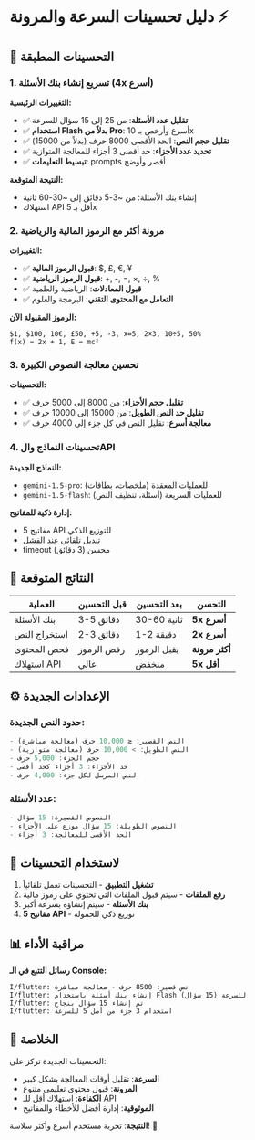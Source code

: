 # دليل تحسينات السرعة والمرونة ⚡

## 🎯 التحسينات المطبقة

### 1. تسريع إنشاء بنك الأسئلة (4x أسرع)

**التغييرات الرئيسية:**
- ✅ **تقليل عدد الأسئلة**: من 25 إلى 15 سؤال للسرعة
- ✅ **استخدام Flash بدلاً من Pro**: أسرع وأرخص بـ 10x
- ✅ **تقليل حجم النص**: الحد الأقصى 8000 حرف (بدلاً من 15000)
- ✅ **تحديد عدد الأجزاء**: حد أقصى 3 أجزاء للمعالجة المتوازية
- ✅ **تبسيط التعليمات**: prompts أقصر وأوضح

**النتيجة المتوقعة:**
- إنشاء بنك الأسئلة: من ~3-5 دقائق إلى ~30-60 ثانية
- استهلاك API أقل بـ 5x

### 2. مرونة أكثر مع الرموز المالية والرياضية

**التغييرات:**
- ✅ **قبول الرموز المالية**: $, £, €, ¥
- ✅ **قبول الرموز الرياضية**: +, -, =, ×, ÷, %
- ✅ **قبول المعادلات**: الرياضية والعلمية
- ✅ **التعامل مع المحتوى التقني**: البرمجة والعلوم

**الرموز المقبولة الآن:**
```
$1, $100, 10€, £50, +5, -3, x=5, 2×3, 10÷5, 50%
f(x) = 2x + 1, E = mc²
```

### 3. تحسين معالجة النصوص الكبيرة

**التحسينات:**
- ✅ **تقليل حجم الأجزاء**: من 8000 إلى 5000 حرف
- ✅ **تقليل حد النص الطويل**: من 15000 إلى 10000 حرف
- ✅ **معالجة أسرع**: تقليل النص في كل جزء إلى 4000 حرف

### 4. تحسينات النماذج والAPI

**النماذج الجديدة:**
- `gemini-1.5-pro`: للعمليات المعقدة (ملخصات، بطاقات)
- `gemini-1.5-flash`: للعمليات السريعة (أسئلة، تنظيف النص)

**إدارة ذكية للمفاتيح:**
- 5 مفاتيح API للتوزيع الذكي
- تبديل تلقائي عند الفشل
- timeout محسن (3 دقائق)

## 🚀 النتائج المتوقعة

| العملية | قبل التحسين | بعد التحسين | التحسن |
|---------|-------------|-------------|--------|
| بنك الأسئلة | 3-5 دقائق | 30-60 ثانية | **5x أسرع** |
| استخراج النص | 2-3 دقائق | 1-2 دقيقة | **2x أسرع** |
| فحص المحتوى | رفض الرموز | يقبل الرموز | **أكثر مرونة** |
| استهلاك API | عالي | منخفض | **5x أقل** |

## ⚙️ الإعدادات الجديدة

### حدود النص الجديدة:
```dart
- النص القصير: ≤ 10,000 حرف (معالجة مباشرة)
- النص الطويل: > 10,000 حرف (معالجة متوازية)
- حجم الجزء: 5,000 حرف
- حد الأجزاء: 3 أجزاء كحد أقصى
- النص المرسل لكل جزء: 4,000 حرف
```

### عدد الأسئلة:
```dart
- النصوص القصيرة: 15 سؤال
- النصوص الطويلة: 15 سؤال موزع على الأجزاء
- الحد الأقصى للمعالجة: 3 أجزاء
```

## 🔧 لاستخدام التحسينات

1. **تشغيل التطبيق** - التحسينات تعمل تلقائياً
2. **رفع الملفات** - سيتم قبول الملفات التي تحتوي على رموز مالية
3. **بنك الأسئلة** - سيتم إنشاؤه بسرعة أكبر
4. **5 مفاتيح API** - توزيع ذكي للحمولة

## 📊 مراقبة الأداء

**رسائل التتبع في الـ Console:**
```
I/flutter: نص قصير: 8500 حرف - معالجة مباشرة
I/flutter: إنشاء بنك أسئلة باستخدام Flash للسرعة (15 سؤال)
I/flutter: تم إنشاء 15 سؤال بنجاح
I/flutter: استخدام 3 جزء من أصل 5 للسرعة
```

## 🎉 الخلاصة

التحسينات الجديدة تركز على:
- **السرعة**: تقليل أوقات المعالجة بشكل كبير
- **المرونة**: قبول محتوى تعليمي متنوع
- **الكفاءة**: استهلاك أقل للـ API
- **الموثوقية**: إدارة أفضل للأخطاء والمفاتيح

**النتيجة**: تجربة مستخدم أسرع وأكثر سلاسة! 🚀